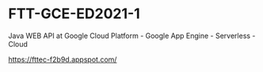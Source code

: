 # FTT-GCE-ED2021-1

Java WEB API at Google Cloud Platform - Google App Engine - Serverless - Cloud

https://fttec-f2b9d.appspot.com/
